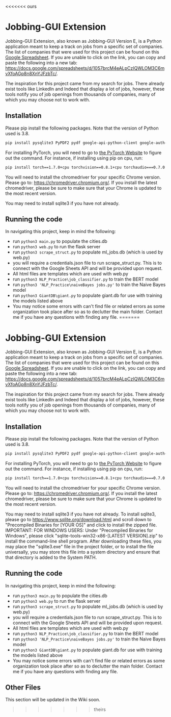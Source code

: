 <<<<<<< ours
# Jobbing-GUI Extension

Jobbing-GUI Extension, also known as Jobbing-GUI Version E, is a Python application meant to keep a track on jobs from a specific set of companies. The list of companies that were used for this project can be found on this [Google Spreadsheet](https://docs.google.com/spreadsheets/d/1057brcM4eALpCzIQWLOM3C6mvXfoAGp8n8XnYJFzbTc/). If you are unable to click on the link, you can copy and paste the following into a new tab: https://docs.google.com/spreadsheets/d/1057brcM4eALpCzIQWLOM3C6mvXfoAGp8n8XnYJFzbTc/.

The inspiration for this project came from my search for jobs. There already exist tools like LinkedIn and Indeed that display a lot of jobs, however, these tools notify you of job openings from thousands of companies, many of which you may choose not to work with.

<!-- ## Installation

A public version of this project has not yet been released, but if you wish, you may clone this repository, and start keeping track of jobs by running main.py like so:

```bash
python3.8 main.py
```

This will take approximately 1 minute to gather all of the data.

The web and desktop interfaces will be available soon. -->

## Installation

Please pip install the following packages. Note that the version of Python used is 3.8.

```bash
pip install pysqlite3 PyPDF2 pydf google-api-python-client google-auth-httplib2 google-auth-oauthlib selenium bs4 flask flask_restful flask_sqlalchemy pandas sklearn
```
For installing PyTorch, you will need to go to [the PyTorch Website](https://pytorch.org/get-started/locally/) to figure out the command.
For instance, if installing using pip on cpu, run:
```bash
pip install torch==1.7.0+cpu torchvision==0.8.1+cpu torchaudio===0.7.0 -f https://download.pytorch.org/whl/torch_stable.html
```
You will need to install the chromedriver for your specific Chrome version. Please go to: https://chromedriver.chromium.org/. If you install the latest chromedriver, please be sure to make sure that your Chrome is updated to the most recent version.

You may need to install sqlite3 if you have not already.

## Running the code

In navigating this project, keep in mind the following:
* run ```python3 main.py``` to populate the cities.db
* run ```python3 web.py``` to run the flask server
* run ```python3 scrape_struct.py``` to populate ml_jobs.db (which is used by web.py)
* you will require a credentials.json file to run scrape_struct.py. This is to connect with the Google Sheets API and will be provided upon request.
* All html files are templates which are used with web.py
* run ```python3 NLP_Practice\job_classifier.py``` to train the BERT model
* run ```python3 'NLP_Practice\naiveBayes jobs.py'``` to train the Naive Bayes model
* run ```python3 GiantDB\giant.py``` to populate giant.db for use with training the models listed above
* You may notice some errors with can't find file or related errors as some organization took place after so as to declutter the main folder. Contact me if you have any questions with finding any file.
=======
# Jobbing-GUI Extension

Jobbing-GUI Extension, also known as Jobbing-GUI Version E, is a Python application meant to keep a track on jobs from a specific set of companies. The list of companies that were used for this project can be found on this [Google Spreadsheet](https://docs.google.com/spreadsheets/d/1057brcM4eALpCzIQWLOM3C6mvXfoAGp8n8XnYJFzbTc/). If you are unable to click on the link, you can copy and paste the following into a new tab: https://docs.google.com/spreadsheets/d/1057brcM4eALpCzIQWLOM3C6mvXfoAGp8n8XnYJFzbTc/.

The inspiration for this project came from my search for jobs. There already exist tools like LinkedIn and Indeed that display a lot of jobs, however, these tools notify you of job openings from thousands of companies, many of which you may choose not to work with.

<!-- ## Installation

A public version of this project has not yet been released, but if you wish, you may clone this repository, and start keeping track of jobs by running main.py like so:

```bash
python3.8 main.py
```

This will take approximately 1 minute to gather all of the data.

The web and desktop interfaces will be available soon. -->

## Installation

Please pip install the following packages. Note that the version of Python used is 3.8.

```bash
pip install pysqlite3 PyPDF2 pydf google-api-python-client google-auth-httplib2 google-auth-oauthlib selenium bs4 flask flask_restful flask_sqlalchemy pandas sklearn
```
For installing PyTorch, you will need to go to [the PyTorch Website](https://pytorch.org/get-started/locally/) to figure out the command.
For instance, if installing using pip on cpu, run:
```bash
pip install torch==1.7.0+cpu torchvision==0.8.1+cpu torchaudio===0.7.0 -f https://download.pytorch.org/whl/torch_stable.html
```
You will need to install the chromedriver for your specific Chrome version. Please go to: https://chromedriver.chromium.org/. If you install the latest chromedriver, please be sure to make sure that your Chrome is updated to the most recent version.

You may need to install sqlite3 if you have not already. To install sqlite3, please go to https://www.sqlite.org/download.html and scroll down to "Precompiled Binaries for [YOUR OS]" and click to install the zipped file. IMPORTANT: FOR WINDOWS USERS: Under "Precompiled Binaries for Windows", please click "sqlite-tools-win32-x86-[LATEST VERSION].zip" to install the command-line shell program. After downloading these files, you may place the "sqlite3.exe" file in the project folder, or to install the file universally, you may store this file into a system directory and ensure that that directory is added to the System PATH.

## Running the code

In navigating this project, keep in mind the following:
* run ```python3 main.py``` to populate the cities.db
* run ```python3 web.py``` to run the flask server
* run ```python3 scrape_struct.py``` to populate ml_jobs.db (which is used by web.py)
* you will require a credentials.json file to run scrape_struct.py. This is to connect with the Google Sheets API and will be provided upon request.
* All html files are templates which are used with web.py
* run ```python3 NLP_Practice\job_classifier.py``` to train the BERT model
* run ```python3 'NLP_Practice\naiveBayes jobs.py'``` to train the Naive Bayes model
* run ```python3 GiantDB\giant.py``` to populate giant.db for use with training the models listed above
* You may notice some errors with can't find file or related errors as some organization took place after so as to declutter the main folder. Contact me if you have any questions with finding any file.

## Other Files
This section will be updated in the Wiki soon.
>>>>>>> theirs
